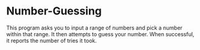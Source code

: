 # Number-Guessing
This program asks you to input a range of numbers and pick a number within that range. It then attempts to guess your number. When successful, it reports the number of tries it took.
